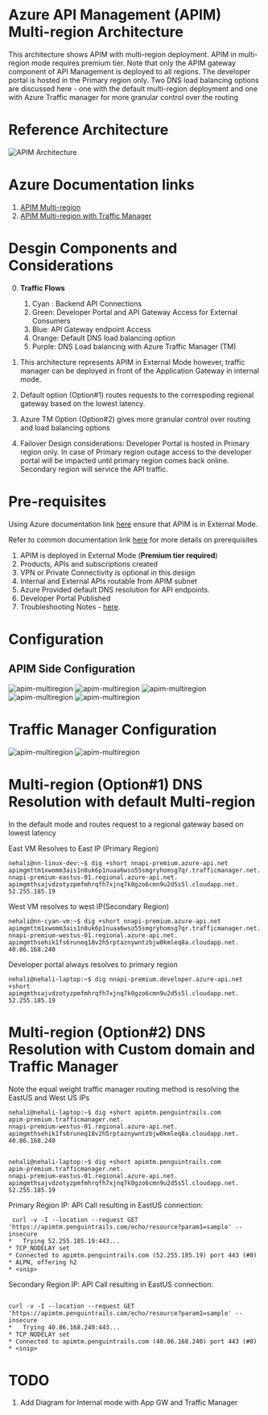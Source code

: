 # Azure API Management (APIM) Multi-region Architecture

This architecture shows APIM with multi-region deployment. APIM in multi-region mode requires premium tier. Note that only the APIM gateway component of API Management is deployed to all regions. The developer portal is hosted in the Primary region only.  Two DNS load balancing options are discussed here - one with the default multi-region deployment and one with Azure Traffic manager for more granular control over the routing


# Reference Architecture

![APIM Architecture](images/multi-region/apim-multi-region.png)


# Azure Documentation links

1. [APIM Multi-region](https://docs.microsoft.com/en-us/azure/api-management/api-management-howto-deploy-multi-region)
2. [APIM Multi-region with Traffic Manager](https://docs.microsoft.com/en-us/azure/api-management/api-management-howto-deploy-multi-region#-use-custom-routing-to-api-management-regional-gateways)




# Desgin Components and Considerations
0. **Traffic Flows**
   
   1. Cyan : Backend API Connections
   2. Green: Developer Portal and API Gateway Access for External Consumers
   3. Blue: API Gateway endpoint Access
   4. Orange: Default DNS load balancing option
   5. Purple: DNS Load balancing with Azure Traffic Manager (TM)
 

1. This architecture represents APIM in External Mode however, traffic manager can be deployed in front of the Application Gateway in internal mode.
2. Default option (Option#1) routes requests to the correspoding regional gateway based on the lowest latency.
3. Azure TM Option (Option#2) gives more granular control over routing and load balancing options
4. Failover Design considerations: Developer Portal is hosted in Primary region only. In case of Primary region outage access to the developer portal will be impacted until primary region comes back online. Secondary region will service the API traffic.


# Pre-requisites
Using Azure documentation link [here](https://docs.microsoft.com/en-us/azure/api-management/import-and-publish) ensure that APIM is in External Mode.

Refer to common documentation link [here](README-common.md) for more details on prerequisites
1. APIM is deployed in External Mode (**Premium tier required**)
2. Products, APIs and subscriptions created
3. VPN or Private Connectivity is optional in this design
4. Internal and External APIs routable from APIM subnet
5. Azure Provided default DNS resolution for API endpoints.
6. Developer Portal Published
7. Troubleshooting Notes - [here](README-troubleshooting.md).



# Configuration

## APIM Side Configuration
![apim-multiregion](images/multi-region/apim-location.png)
![apim-multiregion](images/multi-region/apim-premium-properties.png)
![apim-multiregion](images/multi-region/apim-east.png)
![apim-multiregion](images/multi-region/apim-west.png)
![apim-multiregion](images/multi-region/custom-domain.png)

# Traffic Manager Configuration

![apim-multiregion](images/multi-region/TM-configuration.png)
![apim-multiregion](images/multi-region/tm-endpoints.png)



# Multi-region (Option#1) DNS Resolution with default Multi-region

In the default mode and routes request to a regional gateway based on lowest latency

East VM Resolves to East IP (Primary Region)
```
nehali@nn-linux-dev:~$ dig +short nnapi-premium.azure-api.net
apimgmttm1xwomm3ais1n8uk6p1nuaa6wso55smgryhomsg7qr.trafficmanager.net.
nnapi-premium-eastus-01.regional.azure-api.net.
apimgmthsajvdzotyzpmfmhrqfh7xjnq7k0gzo6cmn9u2d5s5l.cloudapp.net.
52.255.185.19

```
West VM resolves to west IP(Secondary Region)
```
nehali@nn-cyan-vm:~$ dig +short nnapi-premium.azure-api.net
apimgmttm1xwomm3ais1n8uk6p1nuaa6wso55smgryhomsg7qr.trafficmanager.net.
nnapi-premium-westus-01.regional.azure-api.net.
apimgmthsehik1fs6runeq18v2h5rptaznywntzbjw0kmleq8a.cloudapp.net.
40.86.168.240

```
Developer portal always resolves to primary region

```
nehali@nehali-laptop:~$ dig nnapi-premium.developer.azure-api.net +short
apimgmthsajvdzotyzpmfmhrqfh7xjnq7k0gzo6cmn9u2d5s5l.cloudapp.net.
52.255.185.19

```

# Multi-region (Option#2) DNS Resolution with Custom domain and Traffic Manager

Note the equal weight traffic manager routing method is resolving the EastUS and West US IPs

```
nehali@nehali-laptop:~$ dig +short apimtm.penguintrails.com
apim-premium.trafficmanager.net.
nnapi-premium-westus-01.regional.azure-api.net.
apimgmthsehik1fs6runeq18v2h5rptaznywntzbjw0kmleq8a.cloudapp.net.
40.86.168.240


nehali@nehali-laptop:~$ dig +short apimtm.penguintrails.com
apim-premium.trafficmanager.net.
nnapi-premium-eastus-01.regional.azure-api.net.
apimgmthsajvdzotyzpmfmhrqfh7xjnq7k0gzo6cmn9u2d5s5l.cloudapp.net.
52.255.185.19

```
Primary Region IP: API Call resulting in EastUS connection:

```
 curl -v -I --location --request GET 'https://apimtm.penguintrails.com/echo/resource?param1=sample' --insecure
*   Trying 52.255.185.19:443...
* TCP_NODELAY set
* Connected to apimtm.penguintrails.com (52.255.185.19) port 443 (#0)
* ALPN, offering h2
* <snip>

```
Secondary Region IP: API Call resulting in EastUS connection:
```

curl -v -I --location --request GET 'https://apimtm.penguintrails.com/echo/resource?param1=sample' --insecure
*   Trying 40.86.168.240:443...
* TCP_NODELAY set
* Connected to apimtm.penguintrails.com (40.86.168.240) port 443 (#0)
* <snip>
```

# TODO
1. Add Diagram for Internal mode with App GW and Traffic Manager